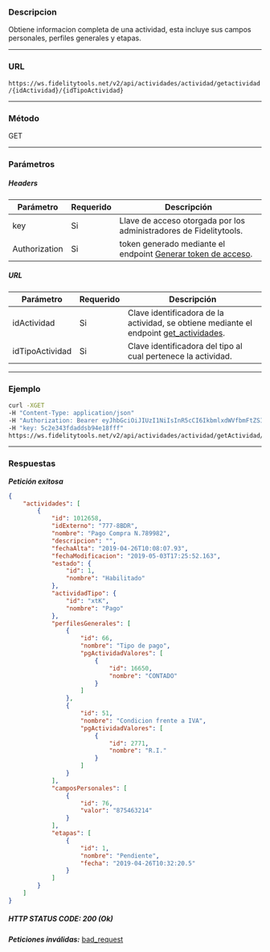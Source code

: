 ### Descripcion
Obtiene informacion completa de una actividad, esta incluye sus campos personales, perfiles generales y etapas.
___

### URL
` https://ws.fidelitytools.net/v2/api/actividades/actividad/getactividad/{idActividad}/{idTipoActividad} `
___

### Método
GET
___
### Parámetros

##### Headers

|Parámetro |Requerido |Descripción                 |
|----------|----------|----------------------------|
| key         | Si		 | Llave de acceso otorgada por los administradores de Fidelitytools. |
| Authorization       | Si		 | token generado mediante el endpoint [Generar token de acceso](https://github.com/bebeto-fidelitytools/FidelitytoolsWS/blob/master/docs/usuario/autenticaci%C3%B3n.md). |


##### URL
|Parámetro |Requerido |Descripción                 |
|----------|----------|----------------------------|
| idActividad | Si | Clave identificadora de la actividad, se obtiene mediante el endpoint [get_actividades](https://github.com/bebeto-fidelitytools/FidelitytoolsWS/blob/master/docs/segmentacion/get_actividades.md). |
| idTipoActividad | Si | Clave identificadora del tipo al cual pertenece la actividad. |

___
### Ejemplo
```bash
curl -XGET 
-H "Content-Type: application/json" 
-H "Authorization: Bearer eyJhbGciOiJIUzI1NiIsInR5cCI6IkbmlxdWVfbmFtZSI6InVzZXJb25maWciLCJuYmYiOjE1NTYxMTk0MNjIwNTgwNywiaWF0IjoxNTU2MTE5NDA3LCJpczovL3dzLmZpZGVsaXR5dG9vbHMubmV0L3YyIiwiYXVkIjoiaHa2U2asdasdy5maWRlbGl0eXRvb2xzLm5ldC92MiJ9RDDpMHEB4SsmY0j87OcS5mbxe2XxSAY" 
-H "key: 5c2e343fdaddsb94e18fff"
https://ws.fidelitytools.net/v2/api/actividades/actividad/getActividad/1012658/xtK
```
___
### Respuestas
***Petición exitosa***
```json
{
    "actividades": [
        {
            "id": 1012658,
            "idExterno": "777-8BDR",
            "nombre": "Pago Compra N.789982",
            "descripcion": "",
            "fechaAlta": "2019-04-26T10:08:07.93",
            "fechaModificacion": "2019-05-03T17:25:52.163",
            "estado": {
                "id": 1,
                "nombre": "Habilitado"
            },
            "actividadTipo": {
                "id": "xtK",
                "nombre": "Pago"
            },
            "perfilesGenerales": [
                {
                    "id": 66,
                    "nombre": "Tipo de pago",
                    "pgActividadValores": [
                        {
                            "id": 16650,
                            "nombre": "CONTADO"
                        }
                    ]
                },
                {
                    "id": 51,
                    "nombre": "Condicion frente a IVA",
                    "pgActividadValores": [
                        {
                            "id": 2771,
                            "nombre": "R.I."
                        }
                    ]
                }
            ],
            "camposPersonales": [
                {
                    "id": 76,
                    "valor": "875463214"
                }
            ],
            "etapas": [
                {
                    "id": 1,
                    "nombre": "Pendiente",
                    "fecha": "2019-04-26T10:32:20.5"
                }
            ]
        }
    ]
}
```

##### HTTP STATUS CODE: 200 (Ok)


***Peticiones inválidas:*** [bad_request](https://github.com/bebeto-fidelitytools/FidelitytoolsWS/blob/master/docs/actividades/bad_request.md)


